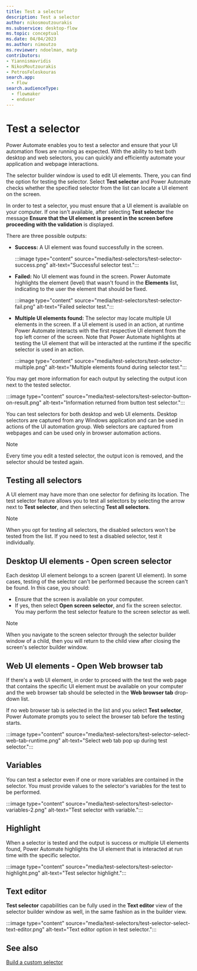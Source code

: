 ```yaml
---
title: Test a selector
description: Test a selector
author: nikosmoutzourakis
ms.subservice: desktop-flow
ms.topic: conceptual
ms.date: 04/04/2023
ms.author: nimoutzo
ms.reviewer: ndoelman, matp
contributors:
- Yiannismavridis
- NikosMoutzourakis
- PetrosFeleskouras
search.app: 
  - Flow
search.audienceType: 
  - flowmaker
  - enduser
---
```

# Test a selector

Power Automate enables you to test a selector and ensure that your UI automation flows are running as expected. With the ability to test both desktop and web selectors, you can quickly and efficiently automate your application and webpage interactions.  

The selector builder window is used to edit UI elements. There, you can find the option for testing the selector. Select **Test selector** and Power Automate checks whether the specified selector from the list can locate a UI element on the screen.

In order to test a selector, you must ensure that a UI element is available on your computer. If one isn't available, after selecting **Test selector** the message **Ensure that the UI element is present in the screen before proceeding with the validation** is displayed.

There are three possible outputs:
* **Success:** A UI element was found successfully in the screen. 

   :::image type="content" source="media/test-selectors/test-selector-success.png" alt-text="Successful selector test.":::

* **Failed:** No UI element was found in the screen. Power Automate highlights the element (level) that wasn't found in the **Elements** list, indicating to the user the element that should be fixed.

  :::image type="content" source="media/test-selectors/test-selector-fail.png" alt-text="Failed selector test.":::

* **Multiple UI elements found:** The selector may locate multiple UI elements in the screen. If a UI element is used in an action, at runtime Power Automate interacts with the first respective UI element from the top left corner of the screen. Note that Power Automate highlights at testing the UI element that will be interacted at the runtime if the specific selector is used in an action.

  :::image type="content" source="media/test-selectors/test-selector-multiple.png" alt-text="Multiple elements found during selector test.":::

You may get more information for each output by selecting the output icon next to the tested selector.  

:::image type="content" source="media/test-selectors/test-selector-button-on-result.png" alt-text="Information returned from button test selector.":::

You can test selectors for both desktop and web UI elements. Desktop selectors are captured from any Windows application and can be used in actions of the UI automation group. Web selectors are captured from webpages and can be used only in browser automation actions.  

> [!NOTE]
> Every time you edit a tested selector, the output icon is removed, and the selector should be tested again.  

## Testing all selectors

A UI element may have more than one selector for defining its location. The test selector feature allows you to test all selectors by selecting the arrow next to **Test selector**, and then selecting **Test all selectors**.

> [!NOTE]
> When you opt for testing all selectors, the disabled selectors won't be tested from the list. If you need to test a disabled selector, test it individually.  

## Desktop UI elements - Open screen selector

Each desktop UI element belongs to a screen (parent UI element). In some cases, testing of the selector can't be performed because the screen can't be found. In this case, you should: 

- Ensure that the screen is available on your computer.
- If yes, then select **Open screen selector**, and fix the screen selector. You may perform the test selector feature to the screen selector as well.  

> [!NOTE]
> When you navigate to the screen selector through the selector builder window of a child, then you will return to the child view after closing the screen's selector builder window.

## Web UI elements - Open Web browser tab

If there's a web UI element, in order to proceed with the test the web page that contains the specific UI element must be available on your computer and the web browser tab should be selected in the **Web browser tab** drop-down list.

If no web browser tab is selected in the list and you select **Test selector**, Power Automate prompts you to select the browser tab before the testing starts.

:::image type="content" source="media/test-selectors/test-selector-select-web-tab-runtime.png" alt-text="Select web tab pop up during test selector.":::

## Variables

You can test a selector even if one or more variables are contained in the selector. You must provide values to the selector's variables for the test to be performed.

:::image type="content" source="media/test-selectors/test-selector-variables-2.png" alt-text="Test selector with variable.":::

## Highlight

When a selector is tested and the output is success or multiple UI elements found, Power Automate highlights the UI element that is interacted at run time with the specific selector.

:::image type="content" source="media/test-selectors/test-selector-highlight.png" alt-text="Test selector highlight.":::

## Text editor

**Test selector** capabilities can be fully used in the **Text editor** view of the selector builder window as well, in the same fashion as in the builder view.

:::image type="content" source="media/test-selectors/test-selector-select-text-editor.png" alt-text="Text editor option in test selector.":::

## See also

[Build a custom selector](build-custom-selectors.md)
